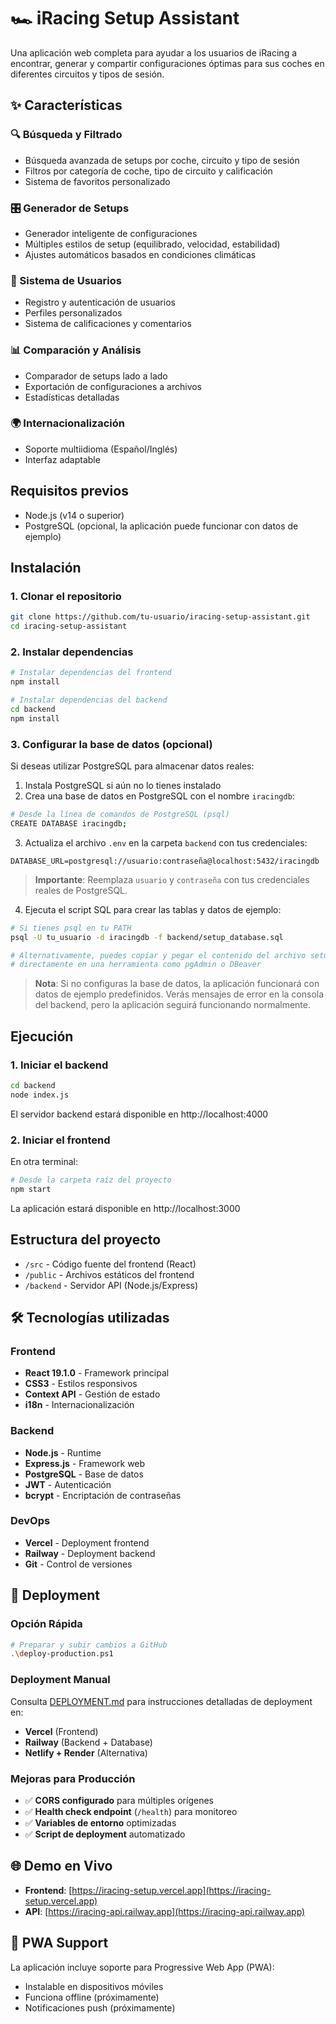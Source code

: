 # 🏎️ iRacing Setup Assistant

Una aplicación web completa para ayudar a los usuarios de iRacing a encontrar, generar y compartir configuraciones óptimas para sus coches en diferentes circuitos y tipos de sesión.

## ✨ Características

### 🔍 Búsqueda y Filtrado
- Búsqueda avanzada de setups por coche, circuito y tipo de sesión
- Filtros por categoría de coche, tipo de circuito y calificación
- Sistema de favoritos personalizado

### 🎛️ Generador de Setups
- Generador inteligente de configuraciones
- Múltiples estilos de setup (equilibrado, velocidad, estabilidad)
- Ajustes automáticos basados en condiciones climáticas

### 👥 Sistema de Usuarios
- Registro y autenticación de usuarios
- Perfiles personalizados
- Sistema de calificaciones y comentarios

### 📊 Comparación y Análisis
- Comparador de setups lado a lado
- Exportación de configuraciones a archivos
- Estadísticas detalladas

### 🌍 Internacionalización
- Soporte multiidioma (Español/Inglés)
- Interfaz adaptable

## Requisitos previos

- Node.js (v14 o superior)
- PostgreSQL (opcional, la aplicación puede funcionar con datos de ejemplo)

## Instalación

### 1. Clonar el repositorio

```bash
git clone https://github.com/tu-usuario/iracing-setup-assistant.git
cd iracing-setup-assistant
```

### 2. Instalar dependencias

```bash
# Instalar dependencias del frontend
npm install

# Instalar dependencias del backend
cd backend
npm install
```

### 3. Configurar la base de datos (opcional)

Si deseas utilizar PostgreSQL para almacenar datos reales:

1. Instala PostgreSQL si aún no lo tienes instalado
2. Crea una base de datos en PostgreSQL con el nombre `iracingdb`:

```bash
# Desde la línea de comandos de PostgreSQL (psql)
CREATE DATABASE iracingdb;
```

3. Actualiza el archivo `.env` en la carpeta `backend` con tus credenciales:

```
DATABASE_URL=postgresql://usuario:contraseña@localhost:5432/iracingdb
```

> **Importante**: Reemplaza `usuario` y `contraseña` con tus credenciales reales de PostgreSQL.

4. Ejecuta el script SQL para crear las tablas y datos de ejemplo:

```bash
# Si tienes psql en tu PATH
psql -U tu_usuario -d iracingdb -f backend/setup_database.sql

# Alternativamente, puedes copiar y pegar el contenido del archivo setup_database.sql
# directamente en una herramienta como pgAdmin o DBeaver
```

> **Nota**: Si no configuras la base de datos, la aplicación funcionará con datos de ejemplo predefinidos. Verás mensajes de error en la consola del backend, pero la aplicación seguirá funcionando normalmente.

## Ejecución

### 1. Iniciar el backend

```bash
cd backend
node index.js
```

El servidor backend estará disponible en http://localhost:4000

### 2. Iniciar el frontend

En otra terminal:

```bash
# Desde la carpeta raíz del proyecto
npm start
```

La aplicación estará disponible en http://localhost:3000

## Estructura del proyecto

- `/src` - Código fuente del frontend (React)
- `/public` - Archivos estáticos del frontend
- `/backend` - Servidor API (Node.js/Express)

## 🛠️ Tecnologías utilizadas

### Frontend
- **React 19.1.0** - Framework principal
- **CSS3** - Estilos responsivos
- **Context API** - Gestión de estado
- **i18n** - Internacionalización

### Backend
- **Node.js** - Runtime
- **Express.js** - Framework web
- **PostgreSQL** - Base de datos
- **JWT** - Autenticación
- **bcrypt** - Encriptación de contraseñas

### DevOps
- **Vercel** - Deployment frontend
- **Railway** - Deployment backend
- **Git** - Control de versiones

## 🚀 Deployment

### Opción Rápida
```bash
# Preparar y subir cambios a GitHub
.\deploy-production.ps1
```

### Deployment Manual
Consulta [DEPLOYMENT.md](DEPLOYMENT.md) para instrucciones detalladas de deployment en:
- **Vercel** (Frontend)
- **Railway** (Backend + Database)
- **Netlify + Render** (Alternativa)

### Mejoras para Producción
- ✅ **CORS configurado** para múltiples orígenes
- ✅ **Health check endpoint** (`/health`) para monitoreo
- ✅ **Variables de entorno** optimizadas
- ✅ **Script de deployment** automatizado

## 🌐 Demo en Vivo

- **Frontend**: [https://iracing-setup.vercel.app](https://iracing-setup.vercel.app)
- **API**: [https://iracing-api.railway.app](https://iracing-api.railway.app)

## 📱 PWA Support

La aplicación incluye soporte para Progressive Web App (PWA):
- Instalable en dispositivos móviles
- Funciona offline (próximamente)
- Notificaciones push (próximamente)
